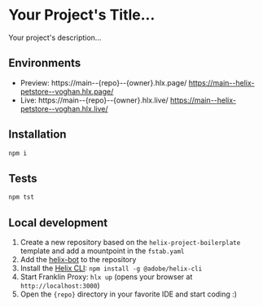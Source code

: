 # Your Project's Title...
Your project's description...

## Environments
- Preview: https://main--{repo}--{owner}.hlx.page/ https://main--helix-petstore--voghan.hlx.page/
- Live: https://main--{repo}--{owner}.hlx.live/ https://main--helix-petstore--voghan.hlx.live/

## Installation

```sh
npm i
```

## Tests

```sh
npm tst
```

## Local development

1. Create a new repository based on the `helix-project-boilerplate` template and add a mountpoint in the `fstab.yaml`
1. Add the [helix-bot](https://github.com/apps/helix-bot) to the repository
1. Install the [Helix CLI](https://github.com/adobe/helix-cli): `npm install -g @adobe/helix-cli`
1. Start Franklin Proxy: `hlx up` (opens your browser at `http://localhost:3000`)
1. Open the `{repo}` directory in your favorite IDE and start coding :)
